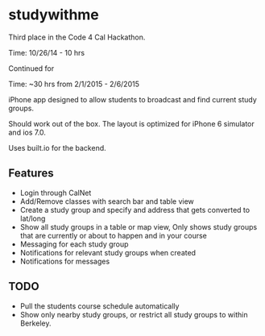 studywithme
======

Third place in the Code 4 Cal Hackathon.

Time: 10/26/14 - 10 hrs

Continued for 

Time: ~30 hrs from 2/1/2015 - 2/6/2015

iPhone app designed to allow students to broadcast and find current study groups.

Should work out of the box. The layout is optimized for iPhone 6 simulator and ios 7.0.

Uses built.io for the backend.

Features
---------------------
  - Login through CalNet
  - Add/Remove classes with search bar and table view
  - Create a study group and specify and address that gets converted to lat/long
  - Show all study groups in a table or map view, Only shows study groups that are currently or about to happen and in your course
  - Messaging for each study group
  - Notifications for relevant study groups when created
  - Notifications for messages

TODO
----------------------
  - Pull the students course schedule automatically
  - Show only nearby study groups, or restrict all study groups to within Berkeley.
